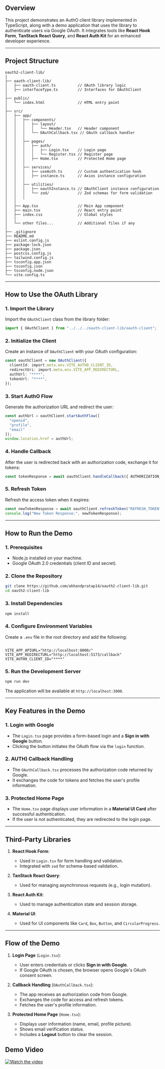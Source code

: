 ## Overview

This project demonstrates an AuthO client library implemented in TypeScript, along with a demo application that uses the library to authenticate users via Google OAuth. It integrates tools like **React Hook Form**, **TanStack React Query**, and **React Auth Kit** for an enhanced developer experience.

---

## Project Structure

```
oauth2-client-lib/
|
├── oauth-client-lib/
│   ├── oauth-client.ts          // OAuth library logic
│   ├── interfaceType.ts         // Interfaces for OAuthClient
│
├── public/
│   └── index.html               // HTML entry point
│
├── src/
│   ├── app/
│   │   ├── components/
│   │   │   ├── layout/
│   │   │   │   └── Header.tsx   // Header component
│   │   │   └── OAuthCallback.tsx // OAuth callback handler
│   │   │
│   │   ├── pages/
│   │   │   ├── auth/
│   │   │   │   ├── Login.tsx    // Login page
│   │   │   │   └── Register.tsx // Register page
│   │   │   ├── Home.tsx         // Protected Home page
│   │   │
│   │   ├── services/
│   │   │   ├── useAuth.ts       // Custom authentication hook
│   │   │   ├── instance.ts      // Axios instance configuration
│   │   │
│   │   ├── utilities/
│   │   │   ├── oauthInstance.ts // OAuthClient instance configuration
│   │   │   └── zod/             // Zod schemas for form validation
│   │   │
│   │
│   ├── App.tsx                  // Main App component
│   ├── main.tsx                 // React entry point
│   ├── index.css                // Global styles
│   │
│   └── other files...           // Additional files if any
│
├── .gitignore
├── README.md
├── eslint.config.js
├── package-lock.json
├── package.json
├── postcss.config.js
├── tailwind.config.js
├── tsconfig.app.json
├── tsconfig.json
├── tsconfig.node.json
└── vite.config.ts
```

---

## How to Use the OAuth Library

### 1. Import the Library

Import the `OAuthClient` class from the library folder:

```typescript
import { OAuthClient } from "../../../oauth-client-lib/oauth-client";
```

### 2. Initialize the Client

Create an instance of `OAuthClient` with your OAuth configuration:

```typescript
const oauthClient = new OAuthClient({
  clientId: import.meta.env.VITE_AUTH0_CLIENT_ID,
  redirectUri: import.meta.env.VITE_APP_REDIRECTURL,
  authUrl: "****",
  tokenUrl: "****",
});
```

### 3. Start AuthO Flow

Generate the authorization URL and redirect the user:

```typescript
const authUrl = oauthClient.startAuthFlow([
  "openid",
  "profile",
  "email"
]);
window.location.href = authUrl;
```

### 4. Handle Callback

After the user is redirected back with an authorization code, exchange it for tokens:

```typescript
const tokenResponse = await oauthClient.handleCallback({ AUTHORIZATION_CODE });
```

### 5. Refresh Token

Refresh the access token when it expires:

```typescript
const newTokenResponse = await oauthClient.refreshToken("REFRESH_TOKEN");
console.log("New Token Response:", newTokenResponse);
```

---

## How to Run the Demo

### 1. Prerequisites

- Node.js installed on your machine.
- Google OAuth 2.0 credentials (client ID and secret).

### 2. Clone the Repository

```bash
git clone https://github.com/akhandpratap14/oauth2-client-lib.git
cd oauth2-client-lib
```

### 3. Install Dependencies

```bash
npm install
```

### 4. Configure Environment Variables

Create a `.env` file in the root directory and add the following:

```env

VITE_APP_APIURL="http://localhost:8000/"
VITE_APP_REDIRECTURL="http://localhost:5173/callback"
VITE_AUTH0_CLIENT_ID="****"
```

### 5. Run the Development Server

```bash
npm run dev
```

The application will be available at `http://localhost:3000`.

---

## Key Features in the Demo

### 1. Login with Google

- The `Login.tsx` page provides a form-based login and a **Sign in with Google** button.
- Clicking the button initiates the OAuth flow via the `login` function.

### 2. AUTH) Callback Handling

- The `OAuthCallback.tsx` processes the authorization code returned by Google.
- It exchanges the code for tokens and fetches the user's profile information.

### 3. Protected Home Page

- The `Home.tsx` page displays user information in a **Material UI Card** after successful authentication.
- If the user is not authenticated, they are redirected to the login page.

---

## Third-Party Libraries

1. **React Hook Form**:

   - Used in `Login.tsx` for form handling and validation.
   - Integrated with `zod` for schema-based validation.

2. **TanStack React Query**:

   - Used for managing asynchronous requests (e.g., login mutation).

3. **React Auth Kit**:

   - Used to manage authentication state and session storage.

4. **Material UI**:

   - Used for UI components like `Card`, `Box`, `Button`, and `CircularProgress`.

---

## Flow of the Demo

1. **Login Page** (`Login.tsx`):

   - User enters credentials or clicks **Sign in with Google**.
   - If Google OAuth is chosen, the browser opens Google's OAuth consent screen.

2. **Callback Handling** (`OAuthCallback.tsx`):

   - The app receives an authorization code from Google.
   - Exchanges the code for access and refresh tokens.
   - Fetches the user's profile information.

3. **Protected Home Page** (`Home.tsx`):

   - Displays user information (name, email, profile picture).
   - Shows email verification status.
   - Includes a **Logout** button to clear the session.

## Demo Video

[![Watch the video](./assets/demo-thumbnail.png)](https://youtu.be/PNsUXMjeqKQ)
